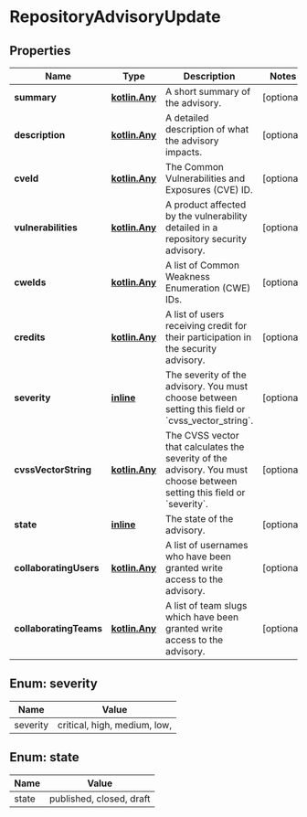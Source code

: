 
# RepositoryAdvisoryUpdate

## Properties
Name | Type | Description | Notes
------------ | ------------- | ------------- | -------------
**summary** | [**kotlin.Any**](.md) | A short summary of the advisory. |  [optional]
**description** | [**kotlin.Any**](.md) | A detailed description of what the advisory impacts. |  [optional]
**cveId** | [**kotlin.Any**](.md) | The Common Vulnerabilities and Exposures (CVE) ID. |  [optional]
**vulnerabilities** | [**kotlin.Any**](.md) | A product affected by the vulnerability detailed in a repository security advisory. |  [optional]
**cweIds** | [**kotlin.Any**](.md) | A list of Common Weakness Enumeration (CWE) IDs. |  [optional]
**credits** | [**kotlin.Any**](.md) | A list of users receiving credit for their participation in the security advisory. |  [optional]
**severity** | [**inline**](#Severity) | The severity of the advisory. You must choose between setting this field or &#x60;cvss_vector_string&#x60;. |  [optional]
**cvssVectorString** | [**kotlin.Any**](.md) | The CVSS vector that calculates the severity of the advisory. You must choose between setting this field or &#x60;severity&#x60;. |  [optional]
**state** | [**inline**](#State) | The state of the advisory. |  [optional]
**collaboratingUsers** | [**kotlin.Any**](.md) | A list of usernames who have been granted write access to the advisory. |  [optional]
**collaboratingTeams** | [**kotlin.Any**](.md) | A list of team slugs which have been granted write access to the advisory. |  [optional]


<a id="Severity"></a>
## Enum: severity
Name | Value
---- | -----
severity | critical, high, medium, low, 


<a id="State"></a>
## Enum: state
Name | Value
---- | -----
state | published, closed, draft



